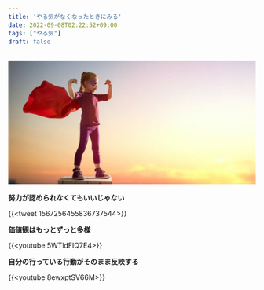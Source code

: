 ```yaml
---
title: 'やる気がなくなったときにみる'
date: 2022-09-08T02:22:52+09:00
tags: ["やる気"]
draft: false
---
```


![img.png](images/img.png)

**努力が認められなくてもいいじゃない**

{{<tweet 1567256455836737544>}}

**価値観はもっとずっと多様**

{{<youtube 5WTldFIQ7E4>}}

**自分の行っている行動がそのまま反映する**

{{<youtube 8ewxptSV66M>}}